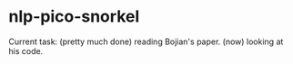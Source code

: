 # nlp-pico-snorkel

Current task: 
(pretty much done) reading Bojian's paper.
(now) looking at his code.
